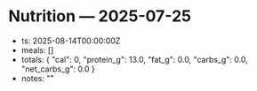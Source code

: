 # Nutrition — 2025-07-25
- ts: 2025-08-14T00:00:00Z
- meals: []
- totals: { "cal": 0, "protein_g": 13.0, "fat_g": 0.0, "carbs_g": 0.0, "net_carbs_g": 0.0 }
- notes: ""
